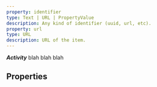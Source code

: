 ```yaml
---
property: identifier
type: Text | URL | PropertyValue
description: Any kind of identifier (uuid, url, etc).
property: url
type: URL
description: URL of the item.
---
```

***Activity***
blah blah blah

## Properties
